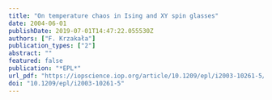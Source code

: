 ```yaml
---
title: "On temperature chaos in Ising and XY spin glasses"
date: 2004-06-01
publishDate: 2019-07-01T14:47:22.055530Z
authors: ["F. Krzakała"]
publication_types: ["2"]
abstract: ""
featured: false
publication: "*EPL*"
url_pdf: "https://iopscience.iop.org/article/10.1209/epl/i2003-10261-5/meta"
doi: "10.1209/epl/i2003-10261-5"
---
```


